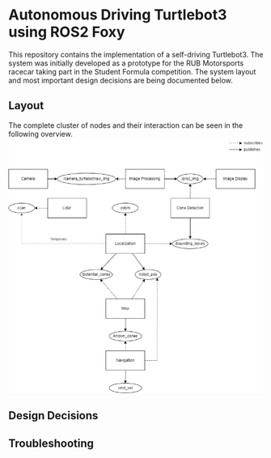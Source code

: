 # Autonomous Driving Turtlebot3 using ROS2 Foxy
This repository contains the implementation of a self-driving Turtlebot3. The system was initially developed as a prototype for the RUB Motorsports racecar taking part in the Student Formula competition. The system layout and most important design decisions are being documented below.

## Layout
The complete cluster of nodes and their interaction can be seen in the following overview. 
![Complete_ROS](images/nodes_map.png)


## Design Decisions


## Troubleshooting
